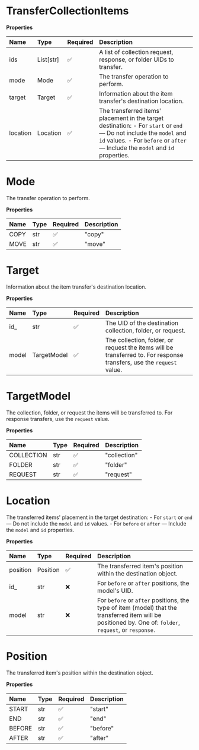 # TransferCollectionItems

**Properties**

| Name     | Type      | Required | Description                                                                                                                                                                                           |
| :------- | :-------- | :------- | :---------------------------------------------------------------------------------------------------------------------------------------------------------------------------------------------------- |
| ids      | List[str] | ✅       | A list of collection request, response, or folder UIDs to transfer.                                                                                                                                   |
| mode     | Mode      | ✅       | The transfer operation to perform.                                                                                                                                                                    |
| target   | Target    | ✅       | Information about the item transfer's destination location.                                                                                                                                           |
| location | Location  | ✅       | The transferred items' placement in the target destination: - For `start` or `end` — Do not include the `model` and `id` values. - For `before` or `after` — Include the `model` and `id` properties. |

# Mode

The transfer operation to perform.

**Properties**

| Name | Type | Required | Description |
| :--- | :--- | :------- | :---------- |
| COPY | str  | ✅       | "copy"      |
| MOVE | str  | ✅       | "move"      |

# Target

Information about the item transfer's destination location.

**Properties**

| Name  | Type        | Required | Description                                                                                                           |
| :---- | :---------- | :------- | :-------------------------------------------------------------------------------------------------------------------- |
| id\_  | str         | ✅       | The UID of the destination collection, folder, or request.                                                            |
| model | TargetModel | ✅       | The collection, folder, or request the items will be transferred to. For response transfers, use the `request` value. |

# TargetModel

The collection, folder, or request the items will be transferred to. For response transfers, use the `request` value.

**Properties**

| Name       | Type | Required | Description  |
| :--------- | :--- | :------- | :----------- |
| COLLECTION | str  | ✅       | "collection" |
| FOLDER     | str  | ✅       | "folder"     |
| REQUEST    | str  | ✅       | "request"    |

# Location

The transferred items' placement in the target destination: - For `start` or `end` — Do not include the `model` and `id` values. - For `before` or `after` — Include the `model` and `id` properties.

**Properties**

| Name     | Type     | Required | Description                                                                                                                                              |
| :------- | :------- | :------- | :------------------------------------------------------------------------------------------------------------------------------------------------------- |
| position | Position | ✅       | The transferred item's position within the destination object.                                                                                           |
| id\_     | str      | ❌       | For `before` or `after` positions, the model's UID.                                                                                                      |
| model    | str      | ❌       | For `before` or `after` positions, the type of item (model) that the transferred item will be positioned by. One of: `folder`, `request`, or `response.` |

# Position

The transferred item's position within the destination object.

**Properties**

| Name   | Type | Required | Description |
| :----- | :--- | :------- | :---------- |
| START  | str  | ✅       | "start"     |
| END    | str  | ✅       | "end"       |
| BEFORE | str  | ✅       | "before"    |
| AFTER  | str  | ✅       | "after"     |

<!-- This file was generated by liblab | https://liblab.com/ -->
